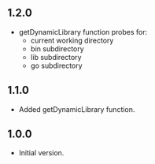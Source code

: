## 1.2.0

- getDynamicLibrary function probes for:
    - current working directory
    - bin subdirectory
    - lib subdirectory
    - go subdirectory

## 1.1.0

- Added getDynamicLibrary function.

## 1.0.0

- Initial version.
